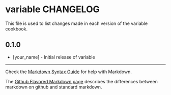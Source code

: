 # variable CHANGELOG

This file is used to list changes made in each version of the variable cookbook.

## 0.1.0
- [your_name] - Initial release of variable

- - -
Check the [Markdown Syntax Guide](http://daringfireball.net/projects/markdown/syntax) for help with Markdown.

The [Github Flavored Markdown page](http://github.github.com/github-flavored-markdown/) describes the differences between markdown on github and standard markdown.
